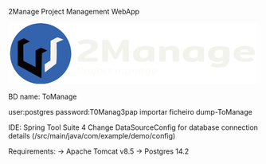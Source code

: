 2Manage Project Management WebApp

<img src="https://github.com/eduardovilaca96/2Manage/blob/master/Projeto%20Spring/demo/src/main/webapp/imagens/2M.png" alt="2Manage" style="width:500px"></img>

BD name: ToManage

user:postgres
password:T0Manag3pap
importar ficheiro dump-ToManage

IDE: Spring Tool Suite 4
Change DataSourceConfig for database connection details (/src/main/java/com/example/demo/config)

Requirements:
-> Apache Tomcat v8.5
-> Postgres 14.2
		
